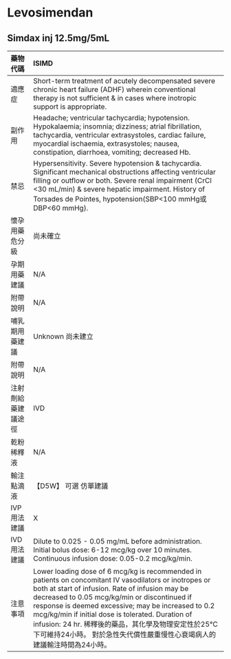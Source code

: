 # Levosimendan

## Simdax inj 12.5mg/5mL

| 藥物代碼           | ISIMD                                                                                                                                                                                                                                                                                                                                                                                                                                                     |
|:-------------------|:----------------------------------------------------------------------------------------------------------------------------------------------------------------------------------------------------------------------------------------------------------------------------------------------------------------------------------------------------------------------------------------------------------------------------------------------------------|
| 適應症             | Short-term treatment of acutely decompensated severe chronic heart failure (ADHF) wherein conventional therapy is not sufficient & in cases where inotropic support is appropriate.                                                                                                                                                                                                                                                                       |
| 副作用             | Headache; ventricular tachycardia; hypotension. Hypokalaemia; insomnia; dizziness; atrial fibrillation, tachycardia, ventricular extrasystoles, cardiac failure, myocardial ischaemia, extrasystoles; nausea, constipation, diarrhoea, vomiting; decreased Hb.                                                                                                                                                                                            |
| 禁忌               | Hypersensitivity. Severe hypotension & tachycardia. Significant mechanical obstructions affecting ventricular filling or outflow or both. Severe renal impairment (CrCl <30 mL/min) & severe hepatic impairment. History of Torsades de Pointes,  hypotension(SBP<100 mmHg或DBP<60 mmHg).                                                                                                                                                                 |
| 懷孕用藥危分級     | 尚未確立                                                                                                                                                                                                                                                                                                                                                                                                                                                  |
| 孕期用藥建議       | N/A                                                                                                                                                                                                                                                                                                                                                                                                                                                       |
| 附帶說明           | N/A                                                                                                                                                                                                                                                                                                                                                                                                                                                       |
| 哺乳期用藥建議     | Unknown 尚未建立                                                                                                                                                                                                                                                                                                                                                                                                                                          |
| 附帶說明           | N/A                                                                                                                                                                                                                                                                                                                                                                                                                                                       |
| 注射劑給藥建議途徑 | IVD                                                                                                                                                                                                                                                                                                                                                                                                                                                       |
| 乾粉稀釋液         | N/A                                                                                                                                                                                                                                                                                                                                                                                                                                                       |
| 輸注點滴液         | 【D5W】 可選 仿單建議                                                                                                                                                                                                                                                                                                                                                                                                                                     |
| IVP 用法建議       | X                                                                                                                                                                                                                                                                                                                                                                                                                                                         |
| IVD 用法建議       | Dilute to 0.025 - 0.05 mg/mL before administration. Initial bolus dose: 6-12 mcg/kg over 10 minutes. Continuous infusion dose: 0.05-0.2 mcg/kg/min.                                                                                                                                                                                                                                                                                                       |
| 注意事項           | Lower loading dose of 6 mcg/kg is recommended in patients on concomitant IV vasodilators or inotropes or both at start of infusion. Rate of infusion may be decreased to 0.05 mcg/kg/min or discontinued if response is deemed excessive; may be increased to 0.2 mcg/kg/min if initial dose is tolerated. Duration of infusion: 24 hr. 稀釋後的藥品，其化學及物理安定性於25°C下可維持24小時。 對於急性失代償性嚴重慢性心衰竭病人的建議輸注時間為24小時。 |

